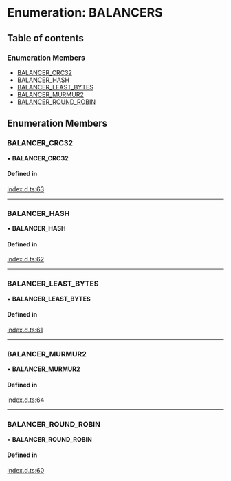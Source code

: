# Enumeration: BALANCERS

## Table of contents

### Enumeration Members

- [BALANCER_CRC32](BALANCERS.md#balancer_crc32)
- [BALANCER_HASH](BALANCERS.md#balancer_hash)
- [BALANCER_LEAST_BYTES](BALANCERS.md#balancer_least_bytes)
- [BALANCER_MURMUR2](BALANCERS.md#balancer_murmur2)
- [BALANCER_ROUND_ROBIN](BALANCERS.md#balancer_round_robin)

## Enumeration Members

### BALANCER_CRC32

• **BALANCER_CRC32**

#### Defined in

[index.d.ts:63](https://github.com/mostafa/xk6-kafka/blob/main/api-docs/index.d.ts#L63)

---

### BALANCER_HASH

• **BALANCER_HASH**

#### Defined in

[index.d.ts:62](https://github.com/mostafa/xk6-kafka/blob/main/api-docs/index.d.ts#L62)

---

### BALANCER_LEAST_BYTES

• **BALANCER_LEAST_BYTES**

#### Defined in

[index.d.ts:61](https://github.com/mostafa/xk6-kafka/blob/main/api-docs/index.d.ts#L61)

---

### BALANCER_MURMUR2

• **BALANCER_MURMUR2**

#### Defined in

[index.d.ts:64](https://github.com/mostafa/xk6-kafka/blob/main/api-docs/index.d.ts#L64)

---

### BALANCER_ROUND_ROBIN

• **BALANCER_ROUND_ROBIN**

#### Defined in

[index.d.ts:60](https://github.com/mostafa/xk6-kafka/blob/main/api-docs/index.d.ts#L60)
